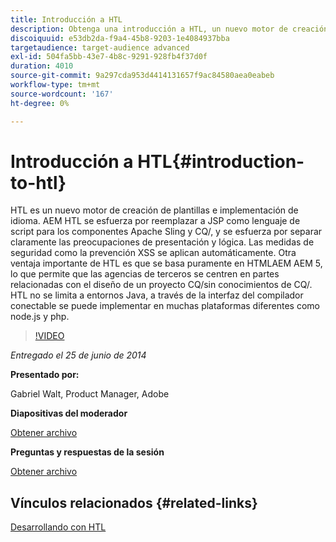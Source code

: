 ```yaml
---
title: Introducción a HTL
description: Obtenga una introducción a HTL, un nuevo motor de creación de plantillas e implementación de idiomas. AEM HTL se esfuerza por reemplazar a JSP como lenguaje de script para los componentes Apache Sling y CQ/, y se esfuerza por separar claramente las preocupaciones de presentación y lógica.
discoiquuid: e53db2da-f9a4-45b8-9203-1e4084937bba
targetaudience: target-audience advanced
exl-id: 504fa5bb-43e7-4b8c-9291-928fb4f37d0f
duration: 4010
source-git-commit: 9a297cda953d4414131657f9ac84580aea0eabeb
workflow-type: tm+mt
source-wordcount: '167'
ht-degree: 0%

---
```


# Introducción a HTL{#introduction-to-htl}

HTL es un nuevo motor de creación de plantillas e implementación de idioma. AEM HTL se esfuerza por reemplazar a JSP como lenguaje de script para los componentes Apache Sling y CQ/, y se esfuerza por separar claramente las preocupaciones de presentación y lógica. Las medidas de seguridad como la prevención XSS se aplican automáticamente. Otra ventaja importante de HTL es que se basa puramente en HTMLAEM AEM 5, lo que permite que las agencias de terceros se centren en partes relacionadas con el diseño de un proyecto CQ/sin conocimientos de CQ/. HTL no se limita a entornos Java, a través de la interfaz del compilador conectable se puede implementar en muchas plataformas diferentes como node.js y php.

>[!VIDEO](https://video.tv.adobe.com/v/19504/?quality=9)

*Entregado el 25 de junio de 2014*

**Presentado por:**

Gabriel Walt, Product Manager, Adobe

**Diapositivas del moderador**

[Obtener archivo](assets/sightly-component-development.pdf)

**Preguntas y respuestas de la sesión**

[Obtener archivo](assets/introduction-to-sightly-q-as.pdf)

## Vínculos relacionados {#related-links}

[Desarrollando con HTL](https://docs.adobe.com/docs/en/htl/overview.html?wcmmode=disabled)

<!--
[Get back to the Overview](https://helpx.adobe.com/es/experience-manager/kt/eseminars/gems/aem-index.html)
-->
